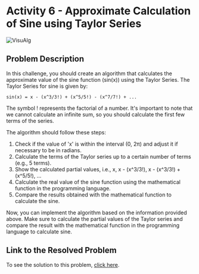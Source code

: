 # Activity 6 - Approximate Calculation of Sine using Taylor Series

![VisuAlg](https://img.shields.io/badge/VisuAlg-1575F9?style=for-the-badge&logoColor=white)

## Problem Description

In this challenge, you should create an algorithm that calculates the approximate value of the sine function (sin(x)) using the Taylor Series. The Taylor Series for sine is given by:

```
sin(x) = x - (x^3/3!) + (x^5/5!) - (x^7/7!) + ...
```

The symbol ! represents the factorial of a number. It's important to note that we cannot calculate an infinite sum, so you should calculate the first few terms of the series.

The algorithm should follow these steps:

1. Check if the value of 'x' is within the interval (0, 2π) and adjust it if necessary to be in radians.
2. Calculate the terms of the Taylor series up to a certain number of terms (e.g., 5 terms).
3. Show the calculated partial values, i.e., x, x - (x^3/3!), x - (x^3/3!) + (x^5/5!), ...
4. Calculate the real value of the sine function using the mathematical function in the programming language.
5. Compare the results obtained with the mathematical function to calculate the sine.

Now, you can implement the algorithm based on the information provided above. Make sure to calculate the partial values of the Taylor series and compare the result with the mathematical function in the programming language to calculate sine.

## Link to the Resolved Problem

To see the solution to this problem, [click here](/2020_2/CAP/Cycle3/Challenges/T6/T6.alg).